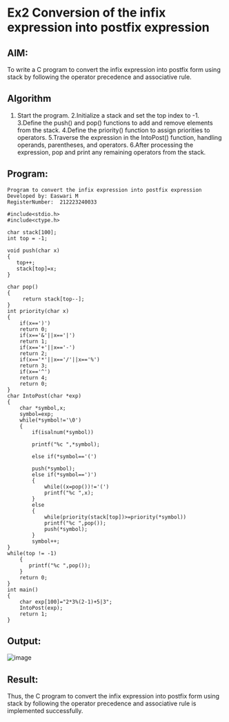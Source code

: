 # Ex2 Conversion of the infix expression into postfix expression

## AIM:
To write a C program to convert the infix expression into postfix form using stack by following the operator precedence and associative rule.

## Algorithm
1. Start the program.
2.Initialize a stack and set the top index to -1.
3.Define the push() and pop() functions to add and remove elements from the stack.
4.Define the priority() function to assign priorities to operators.
5.Traverse the expression in the IntoPost() function, handling operands, parentheses, and operators.
6.After processing the expression, pop and print any remaining operators from the stack.

## Program:
```
Program to convert the infix expression into postfix expression
Developed by: Easwari M
RegisterNumber:  212223240033

#include<stdio.h>
#include<ctype.h>

char stack[100];
int top = -1;

void push(char x)
{
   top++;
   stack[top]=x;
}

char pop()
{
     return stack[top--];
}
int priority(char x)
{
    if(x==')')
    return 0;
    if(x=='&'||x=='|')
    return 1;
    if(x=='+'||x=='-')
    return 2;
    if(x=='*'||x=='/'||x=='%')
    return 3;
    if(x=='^')
    return 4;
    return 0;
}
char IntoPost(char *exp)
{
    char *symbol,x;
    symbol=exp;
    while(*symbol!='\0')
    {
        if(isalnum(*symbol))
        
        printf("%c ",*symbol);
        
        else if(*symbol=='(')
        
        push(*symbol);
        else if(*symbol==')')
        {
            while((x=pop())!='(')
            printf("%c ",x);
        }
        else
        {
            while(priority(stack[top])>=priority(*symbol))
            printf("%c ",pop());
            push(*symbol);
        }
        symbol++;   
}
while(top != -1)
    {
       printf("%c ",pop());
    }
    return 0;
}
int main()
{
    char exp[100]="2*3%(2-1)+5|3";
    IntoPost(exp);
    return 1;
}
```

## Output:
![image](https://github.com/user-attachments/assets/65fa042b-5036-44e7-8096-d1dcf2872c68)


## Result:
Thus, the C program to convert the infix expression into postfix form using stack by following the operator precedence and associative rule is implemented successfully.
